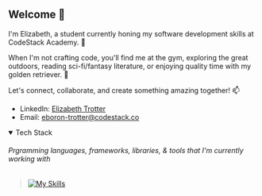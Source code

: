 ## Welcome :rocket:

I'm Elizabeth, a student currently honing my software development skills at CodeStack Academy. :seedling:

When I'm not crafting code, you'll find me at the gym, exploring the great outdoors, reading sci-fi/fantasy literature, or enjoying quality time with my golden retriever. :feet:

Let's connect, collaborate, and create something amazing together! 📫
- LinkedIn: [Elizabeth Trotter](https://www.linkedin.com/in/elizabeth-trotter/)
- Email: eboron-trotter@codestack.co

<details open>
<summary>Tech Stack</summary>
  
###### Prgramming languages, frameworks, libraries, & tools that I'm currently working with

> [![My Skills](https://skillicons.dev/icons?i=cs,net,js,ts,html,css,react,next,tailwind,bootstrap,figma,azure,postman,git,github)](https://skillicons.dev)

</details>


<!-- 👋
**et120/et120** is a ✨ _special_ ✨ repository because its `README.md` (this file) appears on your GitHub profile.

Here are some ideas to get you started:

- 🔭 I’m currently working on ...
- 🌱 I’m currently learning ...
- 👯 I’m looking to collaborate on ...
- 🤔 I’m looking for help with ...
- 💬 Ask me about ...
- 📫 How to reach me: ...
- 😄 Pronouns: ...
- ⚡ Fun fact: ...
-->
